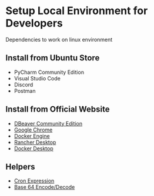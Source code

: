 # Setup Local Environment for Developers

Dependencies to work on linux environment


## Install from Ubuntu Store
- PyCharm Community Edition
- Visual Studio Code
- Discord
- Postman


## Install from Official Website
- [DBeaver Community Edition](https://dbeaver.io/download/)
- [Google Chrome](https://www.google.com/chrome/)
- [Docker Engine](https://docs.docker.com/engine/install/) 
- [Rancher Desktop](https://docs.rancherdesktop.io/getting-started/installation/)
- [Docker Desktop](https://docs.docker.com/desktop/install/)


## Helpers
- [Cron Expression](https://crontab.cronhub.io/)
- [Base 64 Encode/Decode](https://www.base64decode.org/)
